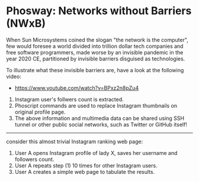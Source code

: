 # Phosway: Networks without Barriers (NWxB)

When Sun Microsystems coined the slogan "the network is the computer", few would foresee a world divided into trillion dollar tech companies and free software programmers, made worse by an invisible pandemic in the year 2020 CE, partitioned by invisible barriers disguised as technologies.

To illustrate what these invisible barriers are, have a look at the following video:

- https://www.youtube.com/watch?v=BPxz2n8pZu4

1. Instagram user's follwers count is extracted.
2. Phoscript commands are used to replace Instagram thumbnails on original profile page.
3. The above information and multimedia data can be shared using SSH tunnel or other public social networks, such as Twitter or GitHub itself!

<hr>

consider this almost trivial Instagram ranking web page:

1. User A opens Instagram profile of lady X, saves her username and followers count.
2. User A repeats step (1) 10 times for other Instagram users.
3. User A creates a simple web page to tabulate the results.



